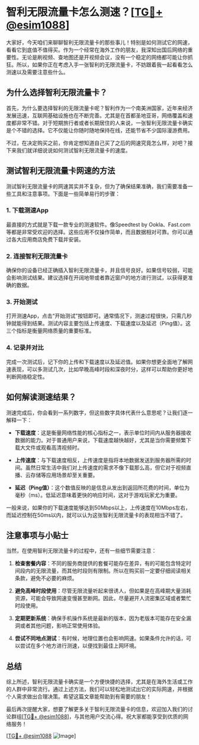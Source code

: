 # 智利无限流量卡怎么测速？[[TG💪+ @esim1088](https://t.me/s/esim1088)]

大家好，今天咱们来聊聊智利无限流量卡的那些事儿！特别是如何测试它的网速，看看它到底值不值得买。作为一个经常在海外工作的朋友，我深知出国后网络的重要性。无论是刷视频、查地图还是开视频会议，没有一个稳定的网络都可能让你抓狂。所以，如果你正在考虑入手一张智利的无限流量卡，不妨跟着我一起看看怎么测速以及需要注意些什么。

## 为什么选择智利无限流量卡？

首先，为什么要选择智利的无限流量卡呢？智利作为一个南美洲国家，近年来经济发展迅速，互联网基础设施也在不断完善。尤其是在首都圣地亚哥，网络覆盖和速度都非常不错。对于短期旅行者或者长期居住的人来说，一张智利无限流量卡确实是个不错的选择。它不仅能让你随时随地保持在线，还能节省不少国际漫游费用。

不过，在决定购买之前，你肯定想知道自己买了之后的网速究竟怎么样，对吧？接下来我们就详细说说如何测试智利无限流量卡的速度。

## 测试智利无限流量卡网速的方法

测试智利无限流量卡的网速其实并不复杂，但为了确保结果准确，我们需要准备一些工具和注意事项。下面是一些简单易行的步骤：

### 1. **下载测速App**

最直接的方式就是下载一款专业的测速软件。像Speedtest by Ookla、Fast.com等都是非常受欢迎的选择。这些应用不仅操作简单，而且数据相对可靠。你可以通过各大应用商店免费下载并安装。

### 2. **连接智利无限流量卡**

确保你的设备已经正确插入智利无限流量卡，并且信号良好。如果信号较弱，可能会影响测试结果。建议选择在开阔地带或者靠近窗户的地方进行测试，以获得更准确的数据。

### 3. **开始测试**

打开测速App，点击“开始测试”按钮即可。通常情况下，测速过程很快，只需几秒钟就能得到结果。测试内容主要包括上传速度、下载速度以及延迟（Ping值）。这三个指标是衡量网络质量的重要标准。

### 4. **记录并对比**

完成一次测试后，记下你的上传和下载速度以及延迟值。如果你想更全面地了解网速表现，可以多测试几次，比如早晚高峰时段和深夜时分，这样可以帮助你更好地判断网络稳定性。

## 如何解读测速结果？

测速完成后，你会看到一系列数字，但这些数字具体代表什么意思呢？让我们逐一解释一下：

- **下载速度**：这是衡量网络性能的核心指标之一，表示单位时间内从服务器接收数据的能力。对于普通用户来说，下载速度越快越好，尤其是当你需要频繁下载大文件或观看高清视频时。
  
- **上传速度**：与下载速度相反，上传速度是指将本地数据发送到服务器所需的时间。虽然日常生活中我们对上传速度的需求不像下载那么高，但它对于视频直播、云存储等应用场景却至关重要。

- **延迟（Ping值）**：这个数值反映的是信息从发出到返回所花费的时间，单位为毫秒（ms）。低延迟意味着更快的响应时间，这对于游戏玩家尤为重要。

一般来说，如果你的下载速度能够达到50Mbps以上，上传速度在10Mbps左右，而延迟控制在50ms以内，就可以认为这张智利无限流量卡的表现相当不错了。

## 注意事项与小贴士

当然，在使用智利无限流量卡的过程中，还有一些细节需要注意：

1. **检查套餐内容**：不同的服务商提供的套餐可能存在差异，有的可能包含特定时间段内的无限流量，而其他时段则有限制。所以在购买前一定要仔细阅读相关条款，避免不必要的麻烦。

2. **避免高峰时段使用**：尽管无限流量听起来很诱人，但如果是在高峰期大量消耗资源，可能会导致网速变慢甚至断网。因此，尽量避开人流密集区域或者繁忙时段使用。

3. **定期更新系统**：确保手机操作系统是最新的版本，因为老版本可能存在安全漏洞或者其他问题，影响正常使用体验。

4. **尝试不同地点测试**：有时候，地理位置也会影响网速。如果条件允许的话，可以尝试在多个地方进行测速，以便找到最佳上网环境。

## 总结

综上所述，智利无限流量卡确实是一个方便快捷的选择，尤其是在海外生活或工作的人群中非常流行。通过上述方法，我们可以轻松地测试出它的实际网速，并根据个人需求做出合理决策。希望这篇文章能帮助到有需要的朋友！

最后再次提醒大家，想要了解更多关于智利无限流量卡的信息，欢迎加入我们的讨论群组[[TG💪+ @esim1088](https://t.me/s/esim1088)]，与其他用户交流心得。祝大家都能享受到优质的网络服务！

[[TG💪+ @esim1088](https://t.me/s/esim1088) ![Image](https://i.postimg.cc/4NQfJmqS/Snipaste-2025-05-13-00-14-12.png)]